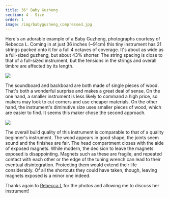 ```yaml
---
title: 36" Baby Guzheng
section: 4 - Size
order: 1
image: /img/babyguzheng_compressed.jpg
---
```

Here's an adorable example of a Baby Guzheng, photographs courtesy of Rebecca L. Coming in at just 36 inches (~91cm) this tiny instrument has 21 strings packed onto it for a full 4 octaves of coverage. It's about as wide as a full-sized guzheng, but about 43% shorter. The string spacing is close to that of a full-sized instrument, but the tensions in the strings and overall timbre are affected by its length.

![](/img/babyguzhengbottom-2.jpg)

The soundboard and backboard are both made of single pieces of wood.  That's both a wonderful surprise and makes a great deal of sense. On the one hand, a smaller instrument is less likely to command a high price, so makers may look to cut corners and use cheaper materials. On the other hand, the instrument's diminutive size uses smaller pieces of wood, which are easier to find. It seems this maker chose the second approach.

![](/img/babyguzhenghead-2.jpg)

The overall build quality of this instrument is comparable to that of a quality beginner's instrument. The wood appears in good shape, the joints seem sound and the finishes are fair. The head compartment closes with the aide of exposed magnets. While modern, the decision to leave the magnets exposed is disappointing. Magnets such as these are fragile, and repeated contact with each other or the edge of the tuning wrench can lead to their eventual disintegration. Protecting them would extend their life considerably. Of all the shortcuts they could have taken, though, leaving magnets exposed is a minor one indeed.



Thanks again to [Rebecca L](https://www.instagram.com/zukabah) for the photos and allowing me to discuss her instrument!
